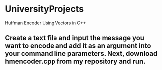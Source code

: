 # UniversityProjects
Huffman Encoder Using Vectors in C++ 

## Create a text file and input the message you want to encode and add it as an argument into your command line parameters. Next, download hmencoder.cpp from my repository and run. 
